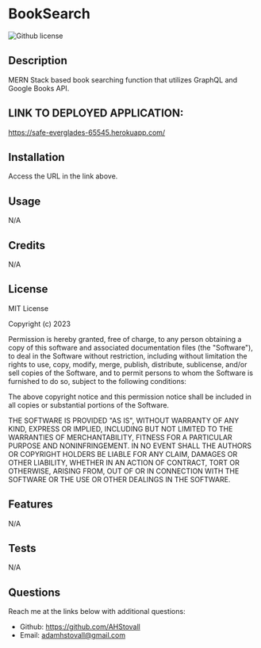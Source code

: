 # BookSearch
![Github license](https://img.shields.io/static/v1?label=License&message=MIT&color=brightgreen)

## Description
MERN Stack based book searching function that utilizes GraphQL and Google Books API.

## LINK TO DEPLOYED APPLICATION:
https://safe-everglades-65545.herokuapp.com/

## Installation
Access the URL in the link above.

## Usage
N/A

## Credits
N/A
  
## License
MIT License

Copyright (c) 2023 

Permission is hereby granted, free of charge, to any person obtaining a copy
of this software and associated documentation files (the "Software"), to deal
in the Software without restriction, including without limitation the rights
to use, copy, modify, merge, publish, distribute, sublicense, and/or sell
copies of the Software, and to permit persons to whom the Software is
furnished to do so, subject to the following conditions:

The above copyright notice and this permission notice shall be included in all
copies or substantial portions of the Software.

THE SOFTWARE IS PROVIDED "AS IS", WITHOUT WARRANTY OF ANY KIND, EXPRESS OR
IMPLIED, INCLUDING BUT NOT LIMITED TO THE WARRANTIES OF MERCHANTABILITY,
FITNESS FOR A PARTICULAR PURPOSE AND NONINFRINGEMENT. IN NO EVENT SHALL THE
AUTHORS OR COPYRIGHT HOLDERS BE LIABLE FOR ANY CLAIM, DAMAGES OR OTHER
LIABILITY, WHETHER IN AN ACTION OF CONTRACT, TORT OR OTHERWISE, ARISING FROM,
OUT OF OR IN CONNECTION WITH THE SOFTWARE OR THE USE OR OTHER DEALINGS IN THE
SOFTWARE.


## Features
N/A
  

## Tests
N/A
  

## Questions
Reach me at the links below with additional questions:
- Github: https://github.com/AHStovall
- Email: adamhstovall@gmail.com